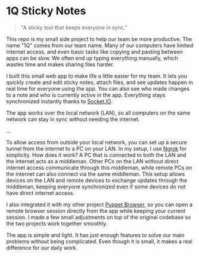 # 1Q Sticky Notes

> "A sticky tool that keeps everyone in sync."

This repo is my small side project to help our team be more productive. The name "1Q" comes from our team name. Many of our computers have limited internet access, and even basic tasks like copying and pasting between apps can be slow. We often end up typing everything manually, which wastes time and makes sharing files harder.

I built this small web app to make life a little easier for my team. It lets you quickly create and edit sticky notes, attach files, and see updates happen in real time for everyone using the app. You can also see who made changes to a note and who is currently active in the app. Everything stays synchronized instantly thanks to [Socket.IO](https://socket.io/). 

The app works over the local network (LAN), so all computers on the same network can stay in sync without needing the internet.

...

To allow access from outside your local network, you can set up a secure tunnel from the internet to a PC on your LAN. In my setup, I use [Ngrok](https://ngrok.com/) for simplicity. How does it work? A PC that is connected to both the LAN and the internet acts as a middleman. Other PCs on the LAN without direct internet access communicate through this middleman, while remote PCs on the internet can also connect via the same middleman. This setup allows devices on the LAN and remote devices to exchange updates through the middleman, keeping everyone synchronized even if some devices do not have direct internet access.

I also integrated it with my other project [Puppet Browser](https://github.com/ndy-s/puppet-browser), so you can open a remote browser session directly from the app while keeping your current session. I made a few small adjustments on top of the original codebase so the two projects work together smoothly.

The app is simple and light. It has just enough features to solve our main problems without being complicated. Even though it is small, it makes a real difference for our daily work.
